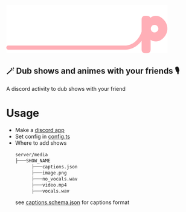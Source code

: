 ![LineUp](./client/public/logo_horizontal.png)

## 🪄 Dub shows and animes with your friends 🎙

A discord activity to dub shows with your friend

# Usage
- Make a [discord app](https://discord.com/developers/)
- Set config in [config.ts](./config.ts)
- Where to add shows
  ```
  server/media
  ├───SHOW_NAME
        ├───captions.json
        ├───image.png
        ├───no_vocals.wav
        ├───video.mp4
        ├───vocals.wav
  ```
    see [captions.schema.json](./captions.schema.json) for captions format
